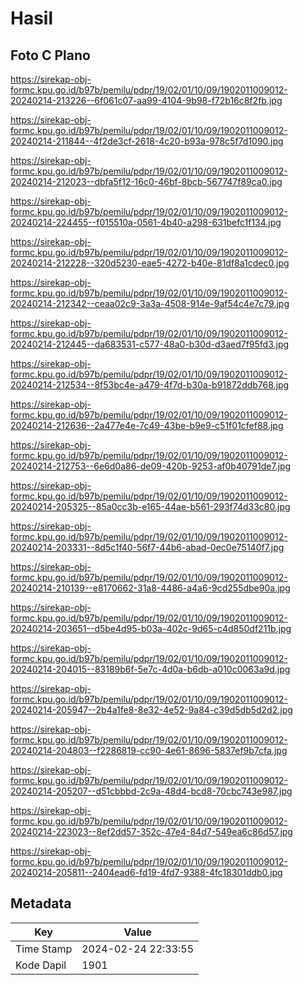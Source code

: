 # Hasil

## Foto C Plano

https://sirekap-obj-formc.kpu.go.id/b97b/pemilu/pdpr/19/02/01/10/09/1902011009012-20240214-213226--6f061c07-aa99-4104-9b98-f72b16c8f2fb.jpg

https://sirekap-obj-formc.kpu.go.id/b97b/pemilu/pdpr/19/02/01/10/09/1902011009012-20240214-211844--4f2de3cf-2618-4c20-b93a-978c5f7d1090.jpg

https://sirekap-obj-formc.kpu.go.id/b97b/pemilu/pdpr/19/02/01/10/09/1902011009012-20240214-212023--dbfa5f12-16c0-46bf-8bcb-567747f89ca0.jpg

https://sirekap-obj-formc.kpu.go.id/b97b/pemilu/pdpr/19/02/01/10/09/1902011009012-20240214-224455--f015510a-0561-4b40-a298-631befc1f134.jpg

https://sirekap-obj-formc.kpu.go.id/b97b/pemilu/pdpr/19/02/01/10/09/1902011009012-20240214-212228--320d5230-eae5-4272-b40e-81df8a1cdec0.jpg

https://sirekap-obj-formc.kpu.go.id/b97b/pemilu/pdpr/19/02/01/10/09/1902011009012-20240214-212342--ceaa02c9-3a3a-4508-914e-9af54c4e7c79.jpg

https://sirekap-obj-formc.kpu.go.id/b97b/pemilu/pdpr/19/02/01/10/09/1902011009012-20240214-212445--da683531-c577-48a0-b30d-d3aed7f95fd3.jpg

https://sirekap-obj-formc.kpu.go.id/b97b/pemilu/pdpr/19/02/01/10/09/1902011009012-20240214-212534--8f53bc4e-a479-4f7d-b30a-b91872ddb768.jpg

https://sirekap-obj-formc.kpu.go.id/b97b/pemilu/pdpr/19/02/01/10/09/1902011009012-20240214-212636--2a477e4e-7c49-43be-b9e9-c51f01cfef88.jpg

https://sirekap-obj-formc.kpu.go.id/b97b/pemilu/pdpr/19/02/01/10/09/1902011009012-20240214-212753--6e6d0a86-de09-420b-9253-af0b40791de7.jpg

https://sirekap-obj-formc.kpu.go.id/b97b/pemilu/pdpr/19/02/01/10/09/1902011009012-20240214-205325--85a0cc3b-e165-44ae-b561-293f74d33c80.jpg

https://sirekap-obj-formc.kpu.go.id/b97b/pemilu/pdpr/19/02/01/10/09/1902011009012-20240214-203331--8d5c1f40-56f7-44b6-abad-0ec0e75140f7.jpg

https://sirekap-obj-formc.kpu.go.id/b97b/pemilu/pdpr/19/02/01/10/09/1902011009012-20240214-210139--e8170662-31a8-4486-a4a6-9cd255dbe90a.jpg

https://sirekap-obj-formc.kpu.go.id/b97b/pemilu/pdpr/19/02/01/10/09/1902011009012-20240214-203651--d5be4d95-b03a-402c-9d65-c4d850df211b.jpg

https://sirekap-obj-formc.kpu.go.id/b97b/pemilu/pdpr/19/02/01/10/09/1902011009012-20240214-204015--83189b6f-5e7c-4d0a-b6db-a010c0063a9d.jpg

https://sirekap-obj-formc.kpu.go.id/b97b/pemilu/pdpr/19/02/01/10/09/1902011009012-20240214-205947--2b4a1fe8-8e32-4e52-9a84-c39d5db5d2d2.jpg

https://sirekap-obj-formc.kpu.go.id/b97b/pemilu/pdpr/19/02/01/10/09/1902011009012-20240214-204803--f2286819-cc90-4e61-8696-5837ef9b7cfa.jpg

https://sirekap-obj-formc.kpu.go.id/b97b/pemilu/pdpr/19/02/01/10/09/1902011009012-20240214-205207--d51cbbbd-2c9a-48d4-bcd8-70cbc743e987.jpg

https://sirekap-obj-formc.kpu.go.id/b97b/pemilu/pdpr/19/02/01/10/09/1902011009012-20240214-223023--8ef2dd57-352c-47e4-84d7-549ea6c86d57.jpg

https://sirekap-obj-formc.kpu.go.id/b97b/pemilu/pdpr/19/02/01/10/09/1902011009012-20240214-205811--2404ead6-fd19-4fd7-9388-4fc18301ddb0.jpg


## Metadata

| Key        | Value               |
| ---------- | ------------------- |
| Time Stamp | 2024-02-24 22:33:55 |
| Kode Dapil | 1901                |




